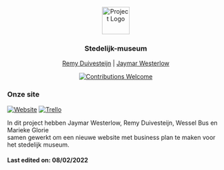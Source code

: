 <p align="center"><img src="https://twemoji.maxcdn.com/2/svg/1f4dd.svg" height="64" alt="Project Logo"></p>
<h3 align="center">Stedelijk-museum</h3>
<p align="center"><a href="https://github.com/Remy2072">
Remy Duivesteijn</a> | <a href="https://github.com/Jaywesterlow">Jaymar Westerlow</a></p>

<p align="center">
    <a href="https://github.com/Remy2072/Xenterion/issues"><img src="https://img.shields.io/badge/contributions-welcome-ff69b4.svg" alt="Contributions Welcome"></a>
</p>

### Onze site

[![Website](https://img.shields.io/badge/-Website-2e343f?logo=google&logoColor=white&style=for-the-badge)](https://jaymarwesterlow.nl/e-commerce/)
[![Trello](https://img.shields.io/badge/-trello-2e343f?logo=Trello&logoColor=white&style=for-the-badge)](https://trello.com/b/e7CiCsRD/e-commerce2)

In dit project hebben Jaymar Westerlow, Remy Duivesteijn, Wessel Bus en Marieke Glorie<br>
samen gewerkt om een nieuwe website met business plan te maken voor het stedelijk museum.

#### Last edited on: 08/02/2022